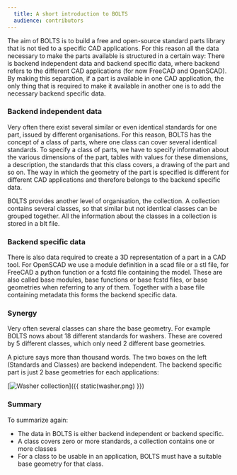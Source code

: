 ```yaml
---
  title: A short introduction to BOLTS
  audience: contributors
---
```


The aim of BOLTS is to build a free and open-source standard parts library that
is not tied to a specific CAD applications. For this reason all the data
necessary to make the parts available is structured in a certain way: There is
backend independent data and backend specific data, where backend refers to the
different CAD applications (for now FreeCAD and OpenSCAD). By making this
separation, if a part is available in one CAD application, the only thing that
is required to make it available in another one is to add the necessary backend
specific data.

### Backend independent data

Very often there exist several similar or even identical standards for one
part, issued by different organisations. For this reason, BOLTS has the concept
of a class of parts, where one class can cover several identical standards. To
specify a class of parts, we have to specify information about the various
dimensions of the part, tables with values for these dimensions, a description,
the standards that this class covers, a drawing of the part and so on. The way
in which the geometry of the part is specified is different for different CAD
applications and therefore belongs to the backend specific data.

BOLTS provides another level of organisation, the collection. A collection
contains several classes, so that similar but not identical classes can be
grouped together. All the information about the classes in a collection is
stored in a blt file.

### Backend specific data

There is also data required to create a 3D representation of a part in a CAD
tool. For OpenSCAD we use a module definition in a scad file or a stl file, for
FreeCAD a python function or a fcstd file containing the model. These are also
called base modules, base functions or base fcstd files, or base geometries
when referring to any of them. Together with a base file containing metadata
this forms the backend specific data. 

### Synergy

Very often several classes can share the base geometry. For example BOLTS nows
about 18 different standards for washers. These are covered by 5 different
classes, which only need 2 different base geometries.

A picture says more than thousand words. The two boxes on the left (Standards
and Classes) are backend independent. The backend specific part is just 2 base
geometries for each applications:


[<img alt="Washer collection" src="{{ static(washer.png) }}" />]({{ static(washer.png) }})

### Summary

To summarize again:
 - The data in BOLTS is either backend independent or backend specific.
 - A class covers zero or more standards, a collection contains one or more classes
 - For a class to be usable in an application, BOLTS must have a suitable base geometry for that class.
